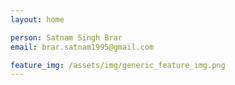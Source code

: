 ```yaml
---
layout: home

person: Satnam Singh Brar
email: brar.satnam1995@gmail.com

feature_img: /assets/img/generic_feature_img.png
---
```

